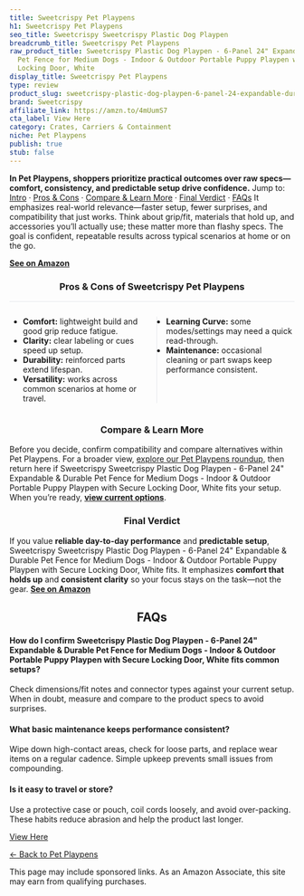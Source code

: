 ```yaml
---
title: Sweetcrispy Pet Playpens
h1: Sweetcrispy Pet Playpens
seo_title: Sweetcrispy Sweetcrispy Plastic Dog Playpen
breadcrumb_title: Sweetcrispy Pet Playpens
raw_product_title: Sweetcrispy Plastic Dog Playpen - 6-Panel 24" Expandable & Durable
  Pet Fence for Medium Dogs - Indoor & Outdoor Portable Puppy Playpen with Secure
  Locking Door, White
display_title: Sweetcrispy Pet Playpens
type: review
product_slug: sweetcrispy-plastic-dog-playpen-6-panel-24-expandable-durable-pet-fence-4f96605c
brand: Sweetcrispy
affiliate_link: https://amzn.to/4mUumS7
cta_label: View Here
category: Crates, Carriers & Containment
niche: Pet Playpens
publish: true
stub: false
---
```


<div id="intro" class="full-width"><p><strong>In Pet Playpens, shoppers prioritize practical outcomes over raw specs&mdash;comfort, consistency, and predictable setup drive confidence.</strong> Jump to: <a href="#intro">Intro</a> · <a href="#pros-cons">Pros &amp; Cons</a> · <a href="#compare-more">Compare &amp; Learn More</a> · <a href="#verdict">Final Verdict</a> · <a href="#faqs">FAQs</a> It emphasizes real-world relevance&mdash;faster setup, fewer surprises, and compatibility that just works. Think about grip/fit, materials that hold up, and accessories you’ll actually use; these matter more than flashy specs. The goal is confident, repeatable results across typical scenarios at home or on the go.</p><p><a href="https://amzn.to/4mUumS7" rel="nofollow sponsored noopener" target="_blank"><strong>See on Amazon</strong></a></p></div>
<h3 id="pros-cons" style="text-align:center;">Pros &amp; Cons of Sweetcrispy Pet Playpens</h3>
<div class="pc-grid" style="display:grid;grid-template-columns:1fr 1fr;gap:16px;border-top:1px solid #e5e7eb;padding-top:12px;">
  <ul>
    <li><strong>Comfort:</strong> lightweight build and good grip reduce fatigue.</li>
    <li><strong>Clarity:</strong> clear labeling or cues speed up setup.</li>
    <li><strong>Durability:</strong> reinforced parts extend lifespan.</li>
    <li><strong>Versatility:</strong> works across common scenarios at home or travel.</li>
  </ul>
  <ul style="border-left:1px solid #e5e7eb;padding-left:16px;">
    <li><strong>Learning Curve:</strong> some modes/settings may need a quick read-through.</li>
    <li><strong>Maintenance:</strong> occasional cleaning or part swaps keep performance consistent.</li>
  </ul>
</div>


<h3 id="compare-more" style="text-align:center;">Compare &amp; Learn More</h3>
<p>Before you decide, confirm compatibility and compare alternatives within Pet Playpens. For a broader view, <a href="#">explore our Pet Playpens roundup</a>, then return here if Sweetcrispy Sweetcrispy Plastic Dog Playpen - 6-Panel 24" Expandable & Durable Pet Fence for Medium Dogs - Indoor & Outdoor Portable Puppy Playpen with Secure Locking Door, White fits your setup. When you’re ready, <a href="https://amzn.to/4mUumS7" rel="nofollow sponsored noopener" target="_blank"><strong>view current options</strong></a>.</p>

<h3 id="verdict" style="text-align:center;">Final Verdict</h3>
<p>If you value <strong>reliable day-to-day performance</strong> and <strong>predictable setup</strong>, Sweetcrispy Sweetcrispy Plastic Dog Playpen - 6-Panel 24" Expandable & Durable Pet Fence for Medium Dogs - Indoor & Outdoor Portable Puppy Playpen with Secure Locking Door, White fits. It emphasizes <strong>comfort that holds up</strong> and <strong>consistent clarity</strong> so your focus stays on the task&mdash;not the gear. <a href="https://amzn.to/4mUumS7" rel="nofollow sponsored noopener" target="_blank"><strong>See on Amazon</strong></a></p>

<h2 id="faqs" style="text-align:center;">FAQs</h2>
<h4><strong>How do I confirm Sweetcrispy Plastic Dog Playpen - 6-Panel 24" Expandable & Durable Pet Fence for Medium Dogs - Indoor & Outdoor Portable Puppy Playpen with Secure Locking Door, White fits common setups?</strong></h4>
<p>Check dimensions/fit notes and connector types against your current setup. When in doubt, measure and compare to the product specs to avoid surprises.</p>
<h4><strong>What basic maintenance keeps performance consistent?</strong></h4>
<p>Wipe down high-contact areas, check for loose parts, and replace wear items on a regular cadence. Simple upkeep prevents small issues from compounding.</p>
<h4><strong>Is it easy to travel or store?</strong></h4>
<p>Use a protective case or pouch, coil cords loosely, and avoid over-packing. These habits reduce abrasion and help the product last longer.</p>

<p><a class="btn" href="https://amzn.to/4mUumS7" target="_blank" rel="nofollow sponsored noopener">View Here</a></p>
<p><a href="/roundups/crates-carriers-containment/pet-playpens/">← Back to Pet Playpens</a></p>
<aside class="disclosure">This page may include sponsored links. As an Amazon Associate, this site may earn from qualifying purchases.</aside>
